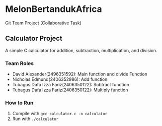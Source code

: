 # MelonBertandukAfrica
Git Team Project (Collaborative Task)

## Calculator Project
A simple C calculator for addition, subtraction, multiplication, and division.

### Team Roles
- David Alexander(2496351592): Main function and divide Function
- Nicholas Edmund(2406352986): Add function
- Tubagus Dafa Izza Fariz(2406350122): Subtract function
- Tubagus Dafa Izza Fariz(2406350122): Multiply function

### How to Run
1. Compile with `gcc calculator.c -o calculator`
2. Run with `./calculator`
